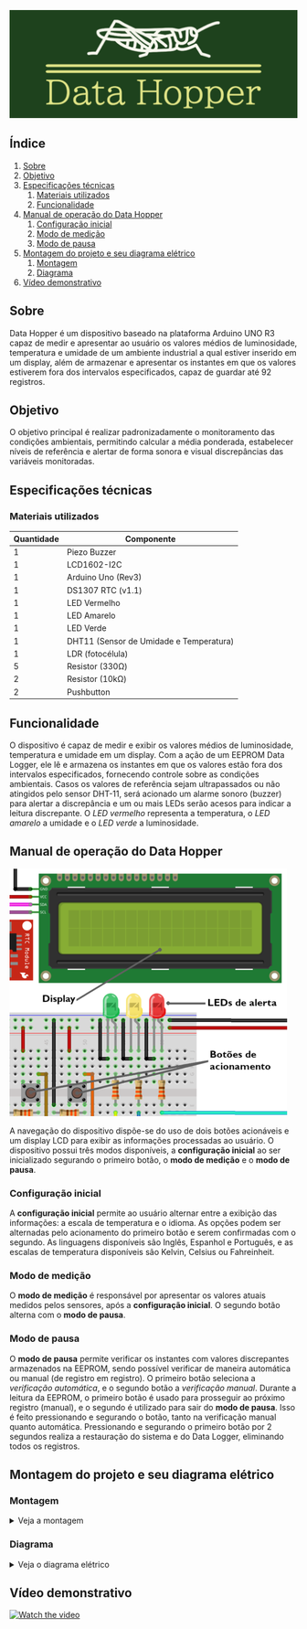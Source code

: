 ![Data_Hopper](doc/Data_Hopper.png)

## Índice

1. [Sobre](#sobre)
2. [Objetivo](#objetivo)
3. [Especificações técnicas](#especificações-técnicas)
   1. [Materiais utilizados](#materiais-utilizados)
   2. [Funcionalidade](#funcionalidade)
4. [Manual de operação do Data Hopper](#manual-de-operação-do-data-hopper)
   1. [Configuração inicial](#configuração-inicial)
   2. [Modo de medição](#modo-de-medição)
   3. [Modo de pausa](#modo-de-pausa)
6. [Montagem do projeto e seu diagrama elétrico](#montagem-do-projeto-e-seu-diagrama-elétrico)
   1. [Montagem](#montagem)
   2. [Diagrama](#diagrama)
7. [Vídeo demonstrativo](#vídeo-demonstrativo)

## Sobre
Data Hopper é um dispositivo baseado na plataforma Arduino UNO R3 capaz de medir e apresentar ao usuário os valores médios de luminosidade, temperatura e umidade de um ambiente industrial a qual estiver inserido em um display, além de armazenar e apresentar os instantes em que os valores estiverem fora dos intervalos especificados, capaz de guardar até 92 registros.

## Objetivo
O objetivo principal é realizar padronizadamente o monitoramento das condições ambientais, permitindo calcular a média ponderada, estabelecer níveis de referência e alertar de forma sonora e visual discrepâncias das variáveis monitoradas.

## Especificações técnicas
### Materiais utilizados
| Quantidade | Componente                                         |
|------------|----------------------------------------------------|
| 1          | Piezo Buzzer                                       |
| 1          | LCD1602-I2C                                        |
| 1          | Arduino Uno (Rev3)                                 |
| 1          | DS1307 RTC (v1.1)                                  |
| 1          | LED Vermelho                                       |
| 1          | LED Amarelo                                        |
| 1          | LED Verde                                          |
| 1          | DHT11 (Sensor de Umidade e Temperatura)            |
| 1          | LDR (fotocélula)                                   |
| 5          | Resistor (330Ω)                                    |
| 2          | Resistor (10kΩ)                                    |
| 2          | Pushbutton                                         |

## Funcionalidade
O dispositivo é capaz de medir e exibir os valores médios de luminosidade, temperatura e umidade em um display. Com a ação de um EEPROM Data Logger, ele lê e armazena os instantes em que os valores estão fora dos intervalos especificados, fornecendo controle sobre as condições ambientais. Casos os valores de referência sejam ultrapassados ou não atingidos pelo sensor DHT-11, será acionado um alarme sonoro (buzzer) para alertar a discrepância e um ou mais LEDs serão acesos para indicar a leitura discrepante. O _LED vermelho_ representa a temperatura, o _LED amarelo_ a umidade e o _LED verde_ a luminosidade.

## Manual de operação do Data Hopper
![Manual](doc/Manual.png)

A navegação do dispositivo dispõe-se do uso de dois botões acionáveis e um display LCD para exibir as informações processadas ao usuário. O dispositivo possui três modos disponíveis, a __configuração inicial__ ao ser inicializado segurando o primeiro botão, o __modo de medição__ e o __modo de pausa__.

### Configuração inicial
A __configuração inicial__ permite ao usuário alternar entre a exibição das informações: a escala de temperatura e o idioma. As opções podem ser alternadas pelo acionamento do primeiro botão e serem confirmadas com o segundo. As linguagens disponíveis são Inglês, Espanhol e Português, e as escalas de temperatura disponíveis são Kelvin, Celsius ou Fahreinheit.

### Modo de medição
O __modo de medição__ é responsável por apresentar os valores atuais medidos pelos sensores, após a __configuração inicial__. O segundo botão alterna com o __modo de pausa__.

### Modo de pausa
O __modo de pausa__ permite verificar os instantes com valores discrepantes armazenados na EEPROM, sendo possível verificar de maneira automática ou manual (de registro em registro). O primeiro botão seleciona a _verificação automática_, e o segundo botão a _verificação manual_.
Durante a leitura da EEPROM, o primeiro botão é usado para prosseguir ao próximo registro (manual), e o segundo é utilizado para sair do __modo de pausa__. Isso é feito pressionando e segurando o botão, tanto na verificação manual quanto automática.
Pressionando e segurando o primeiro botão por 2 segundos realiza a restauração do sistema e do Data Logger, eliminando todos os registros.


## Montagem do projeto e seu diagrama elétrico

### Montagem

<details>
<summary>Veja a montagem</summary>

![Montagem](doc/Montagem.png)

</details>

### Diagrama

<details>
<summary>Veja o diagrama elétrico</summary>

![Diagrama](doc/Diagrama.jpg)

</details>

## Vídeo demonstrativo
[![Watch the video](https://img.youtube.com/vi/f-D-VfKeB9M/maxresdefault.jpg)](https://youtu.be/f-D-VfKeB9M)
